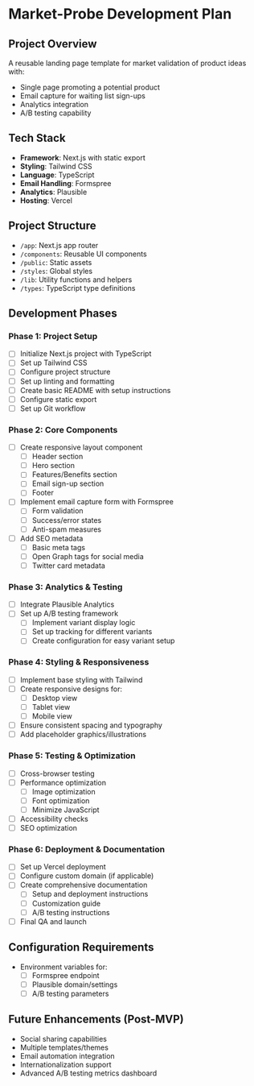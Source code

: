 # Market-Probe Development Plan

## Project Overview
A reusable landing page template for market validation of product ideas with:
- Single page promoting a potential product
- Email capture for waiting list sign-ups
- Analytics integration
- A/B testing capability

## Tech Stack
- **Framework**: Next.js with static export
- **Styling**: Tailwind CSS
- **Language**: TypeScript
- **Email Handling**: Formspree
- **Analytics**: Plausible
- **Hosting**: Vercel

## Project Structure
- `/app`: Next.js app router
- `/components`: Reusable UI components
- `/public`: Static assets
- `/styles`: Global styles
- `/lib`: Utility functions and helpers
- `/types`: TypeScript type definitions

## Development Phases

### Phase 1: Project Setup
- [ ] Initialize Next.js project with TypeScript
- [ ] Set up Tailwind CSS
- [ ] Configure project structure
- [ ] Set up linting and formatting
- [ ] Create basic README with setup instructions
- [ ] Configure static export
- [ ] Set up Git workflow

### Phase 2: Core Components
- [ ] Create responsive layout component
  - [ ] Header section
  - [ ] Hero section
  - [ ] Features/Benefits section
  - [ ] Email sign-up section
  - [ ] Footer
- [ ] Implement email capture form with Formspree
  - [ ] Form validation
  - [ ] Success/error states
  - [ ] Anti-spam measures
- [ ] Add SEO metadata
  - [ ] Basic meta tags
  - [ ] Open Graph tags for social media
  - [ ] Twitter card metadata

### Phase 3: Analytics & Testing
- [ ] Integrate Plausible Analytics
- [ ] Set up A/B testing framework
  - [ ] Implement variant display logic
  - [ ] Set up tracking for different variants
  - [ ] Create configuration for easy variant setup

### Phase 4: Styling & Responsiveness
- [ ] Implement base styling with Tailwind
- [ ] Create responsive designs for:
  - [ ] Desktop view
  - [ ] Tablet view
  - [ ] Mobile view
- [ ] Ensure consistent spacing and typography
- [ ] Add placeholder graphics/illustrations

### Phase 5: Testing & Optimization
- [ ] Cross-browser testing
- [ ] Performance optimization
  - [ ] Image optimization
  - [ ] Font optimization
  - [ ] Minimize JavaScript
- [ ] Accessibility checks
- [ ] SEO optimization

### Phase 6: Deployment & Documentation
- [ ] Set up Vercel deployment
- [ ] Configure custom domain (if applicable)
- [ ] Create comprehensive documentation
  - [ ] Setup and deployment instructions
  - [ ] Customization guide
  - [ ] A/B testing instructions
- [ ] Final QA and launch

## Configuration Requirements
- Environment variables for:
  - [ ] Formspree endpoint
  - [ ] Plausible domain/settings
  - [ ] A/B testing parameters

## Future Enhancements (Post-MVP)
- Social sharing capabilities
- Multiple templates/themes
- Email automation integration
- Internationalization support
- Advanced A/B testing metrics dashboard
